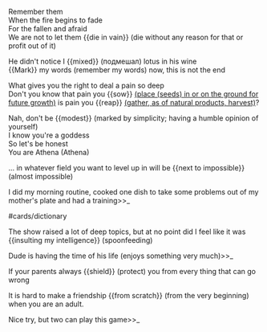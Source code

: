 

Remember them  
When the fire begins to fade  
For the fallen and afraid  
We are not to let them {{die in vain}} (die without any reason for that or profit out of it)

He didn't notice I {{mixed}} (подмешал) lotus in his wine  
{{Mark}} my words (remember my words) now, this is not the end

What gives you the right to deal a pain so deep  
Don't you know that pain you {{sow}} <u>(place (seeds) in or on the ground for future growth)</u> is pain you {{rеap}} <u>(gather, as of natural products, harvest)</u>?

Nah, don't be {{modest}} (marked by simplicity; having a humble opinion of yourself)  
I know you're a goddess  
So let's be honest  
You are Athena (Athena)

... in whatever field you want to level up in will be {{next to impossible}} (almost impossible)

I did my morning routine, cooked one dish to take some problems out of my mother's plate and had a training>>_

#cards/dictionary 

The show raised a lot of deep topics, but at no point did I feel like it was {{insulting my intelligence}} (spoonfeeding) <!--SR:!2024-03-09,26,274--> 

Dude is having the time of his life (enjoys something very much)>>_ <!--SR:!2024-03-27,40,290-->

If your parents always {{shield}} (protect) you from every thing that can go wrong <!--SR:!2024-03-06,12,275-->

It is hard to make a friendship {{from scratch}} (from the very beginning) when you are an adult. 

Nice try, but two can play this game>>_